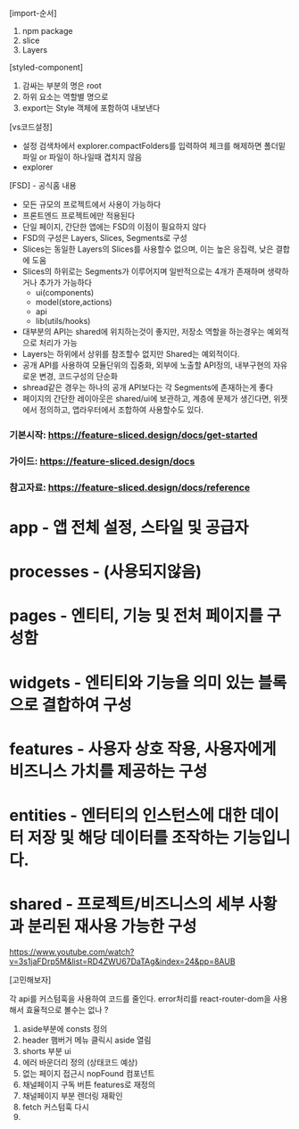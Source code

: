 [import-순서]
1. npm package
2. slice
3. Layers


[styled-component]
1. 감싸는 부분의 명은 root
2. 하위 요소는 역할별 명으로
3. export는 Style 객체에 포함하여 내보낸다


[vs코드설정]
- 설정 검색차에서 explorer.compactFolders를 입력하여 체크를 해제하면 폴더밑 파일 or 파일이 하나일때 겹치지 않음
- explorer


[FSD] - 공식홈 내용
- 모든 규모의 프로젝트에서 사용이 가능하다
- 프론트엔드 프로젝트에만 적용된다
- 단일 페이지, 간단한 앱에는 FSD의 이점이 필요하지 않다
- FSD의 구성은 Layers, Slices, Segments로 구성
- Slices는 동일한 Layers의 Slices를 사용할수 없으며, 이는 높은 응집력, 낮은 결합에 도움
- Slices의 하위로는 Segments가 이루어지며 일반적으로는 4개가 존재하며 생략하거나 추가가 가능하다
  - ui(components)
  - model(store,actions)
  - api
  - lib(utils/hooks)
- 대부분의 API는 shared에 위치하는것이 좋지만, 저장소 역할을 하는경우는 예외적으로 처리가 가능
- Layers는 하위에서 상위를 참조할수 없지만 Shared는 예외적이다.
- 공개 API를 사용하여 모듈단위의 집중화, 외부에 노출할 API정의, 내부구현의 자유로운 변경, 코드구성의 단순화
- shread같은 경우는 하나의 공개 API보다는 각 Segments에 존재하는게 좋다
- 페이지의 간단한 레이아웃은 shared/ui에 보관하고, 계층에 문제가 생긴다면, 위젯에서 정의하고, 앱라우터에서    조합하여 사용할수도 있다.


### 기본시작: https://feature-sliced.design/docs/get-started
### 가이드: https://feature-sliced.design/docs
### 참고자료: https://feature-sliced.design/docs/reference

# app - 앱 전체 설정, 스타일 및 공급자
# processes - (사용되지않음)
# pages - 엔티티, 기능 및 전처 페이지를 구성함
# widgets - 엔티티와 기능을 의미 있는 블록으로 결합하여 구성
# features - 사용자 상호 작용, 사용자에게 비즈니스 가치를 제공하는 구성
# entities - 엔터티의 인스턴스에 대한 데이터 저장 및 해당 데이터를 조작하는 기능입니다.
# shared - 프로젝트/비즈니스의 세부 사황과 분리된 재사용 가능한 구성



https://www.youtube.com/watch?v=3s1jaFDrp5M&list=RD4ZWU67DaTAg&index=24&pp=8AUB

[고민해보자]

각 api를 커스텀훅을 사용하여 코드를 줄인다.
error처리를 react-router-dom을 사용해서 효율적으로 볼수는 없나 ?


1. aside부분에 consts 정의
2. header 햄버거 메뉴 클릭시 aside 열림
3. shorts 부분 ui
4. 에러 바운더리 정의 (상태코드 예상)
5. 없는 페이지 접근시 nopFound 컴포넌트
6. 채널페이지 구독 버튼 features로 재정의
7. 채널페이지 부분 렌더링 재확인
8. fetch 커스텀훅 다시
9. 

